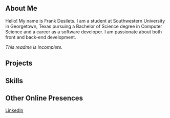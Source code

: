 ## About Me

Hello! My name is Frank Desilets. I am a student at Southwestern University in Georgetown, Texas pursuing a Bachelor of Science
degree in Computer Science and a career as a software developer. I am passionate about both front and back-end 
development.

_This readme is incomplete._

## Projects

## Skills

## Other Online Presences

[LinkedIn](https://www.linkedin.com/in/frankdesilets/)
